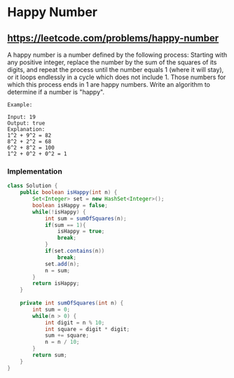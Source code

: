 # Happy Number
## https://leetcode.com/problems/happy-number

A happy number is a number defined by the following process: Starting with any positive integer, replace the number by the sum of the squares of its digits, and repeat the process until the number equals 1 (where it will stay), or it loops endlessly in a cycle which does not include 1. Those numbers for which this process ends in 1 are happy numbers. Write an algorithm to determine if a number is "happy".

```
Example: 

Input: 19
Output: true
Explanation: 
1^2 + 9^2 = 82
8^2 + 2^2 = 68
6^2 + 8^2 = 100
1^2 + 0^2 + 0^2 = 1
```

### Implementation

```java
class Solution {
    public boolean isHappy(int n) {
        Set<Integer> set = new HashSet<Integer>();
        boolean isHappy = false;
        while(!isHappy) {
            int sum = sumOfSquares(n);
            if(sum == 1){
                isHappy = true;
                break;
            }
            if(set.contains(n)) 
                break;
            set.add(n);
            n = sum;
        }
        return isHappy;
    }
    
    private int sumOfSquares(int n) {
        int sum = 0;
        while(n > 0) {
            int digit = n % 10;
            int square = digit * digit;
            sum += square;
            n = n / 10;
        }
        return sum;
    }
}

```

